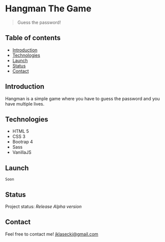 # Hangman The Game
> Guess the password!

## Table of contents
* [Introduction](#introduction)
* [Technologies](#technologies)
* [Launch](#launch)
* [Status](#status)
* [Contact](#contact)

## Introduction
Hangman is a simple game where you have to guess the password and you have multiple lives.

## Technologies
* HTML 5
* CSS 3
* Bootrap 4
* Sass
* VanillaJS

## Launch
```
Soon
```

## Status
Project status: _Release Alpha version_

## Contact
Feel free to contact me! [jklasecki@gmail.com](jklasecki@gmail.com)
